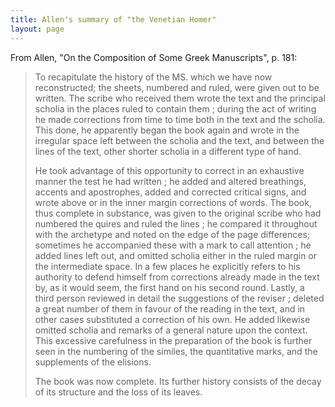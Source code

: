 ```yaml
---
title: Allen's summary of "the Venetian Homer"
layout: page
---
```



From Allen, "On the Composition of Some Greek Manuscripts", p. 181:

> To recapitulate the history of the MS. which we have now reconstructed; the sheets, numbered and ruled, were given out to be written. The scribe who received them wrote the text and the principal scholia in the places ruled to contain them ; during the act of writing he made corrections from time to time both in the text and the scholia. This done, he apparently began the book again and wrote in the irregular space left between the scholia and the text, and between the lines of the text, other shorter scholia in a different type of hand. 
> 
> He took advantage of this opportunity to correct in an exhaustive manner the test he had written ; he added and altered breathings, accents and apostrophes, added and corrected critical signs, and wrote above or in the inner margin corrections of words. The book, thus complete in substance, was given to the original scribe who had numbered the quires and ruled the lines ; he compared it throughout with the archetype and noted on the edge of the page differences; sometimes he accompanied these with a mark to call attention ;  he added lines left out, and omitted scholia either in the ruled margin or the intermediate space. In a few places he explicitly refers to his authority to defend himself from corrections already made in the text by, as it would seem, the first hand on his second round. Lastly, a third person reviewed in detail the suggestions of the reviser ; deleted a great number of them in favour of the reading in the text, and in other cases substituted a correction of his own. He added likewise omitted scholia and remarks of a general nature upon the context. This  excessive carefulness in the preparation of the book is further seen in the numbering of the similes, the quantitative marks, and the supplements of the elisions. 
> 
> The book was now complete. Its further history consists of the decay of its structure and the loss of its leaves. 



